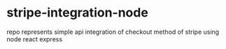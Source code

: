 # stripe-integration-node
repo represents simple api integration of checkout method of stripe using node react express
